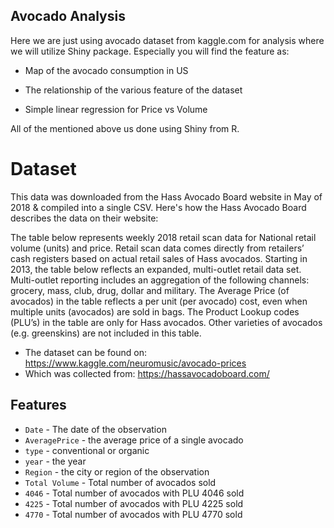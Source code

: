 ## Avocado Analysis 
Here we are just using avocado dataset from kaggle.com for analysis where we will utilize Shiny package. Especially you will find the feature as:

- Map of the avocado consumption in US

- The relationship of the various feature of the dataset

- Simple linear regression for Price vs Volume

All of the mentioned above us done using Shiny from R.

# Dataset

This data was downloaded from the Hass Avocado Board website in May of 2018 & compiled into a single CSV. Here's how the Hass Avocado Board describes the data on their website:

The table below represents weekly 2018 retail scan data for National retail volume (units) and price. Retail scan data comes directly from retailers’ cash registers based on actual retail sales of Hass avocados. Starting in 2013, the table below reflects an expanded, multi-outlet retail data set. Multi-outlet reporting includes an aggregation of the following channels: grocery, mass, club, drug, dollar and military. The Average Price (of avocados) in the table reflects a per unit (per avocado) cost, even when multiple units (avocados) are sold in bags. The Product Lookup codes (PLU’s) in the table are only for Hass avocados. Other varieties of avocados (e.g. greenskins) are not included in this table.

- The dataset can be found on: https://www.kaggle.com/neuromusic/avocado-prices
- Which was collected from: https://hassavocadoboard.com/

## Features
- `Date` - The date of the observation
- `AveragePrice` - the average price of a single avocado
- `type` - conventional or organic
- `year` - the year
- `Region` - the city or region of the observation
- `Total Volume` - Total number of avocados sold
- `4046` - Total number of avocados with PLU 4046 sold
- `4225` - Total number of avocados with PLU 4225 sold
- `4770` - Total number of avocados with PLU 4770 sold

